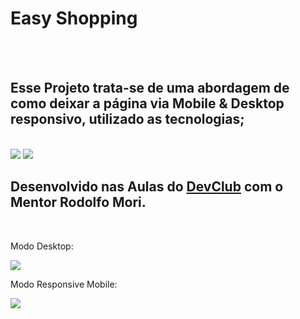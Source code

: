 <h1>Easy Shopping</h1>
<br>
<br>
<h2>Esse Projeto trata-se de uma abordagem de como deixar a página via Mobile & Desktop responsivo, utilizado as tecnologias;</h2>
<br>
<div>
  <img src="https://img.shields.io/badge/HTML5-E34F26?style=for-the-badge&logo=html5&logoColor=white" />
  <img src="https://img.shields.io/badge/CSS3-1572B6?style=for-the-badge&logo=css3&logoColor=white" />
  <h2>Desenvolvido nas Aulas do <a href="https://rodolfomori.com.br/devcub">DevClub</a> com o Mentor Rodolfo Mori.</h2>
  <br>
</div>
<p>Modo Desktop:</p>
<img src="https://github.com/alx-8914/Projeto-Responsivo-easy-shopping/blob/main/Desktop%20Girl%20cell.png?raw=true">
<p>Modo Responsive Mobile:</p>
<img src="https://github.com/alx-8914/Projeto-Responsivo-easy-shopping/blob/main/Responsidade%20para%20celulares.png?raw=true">
